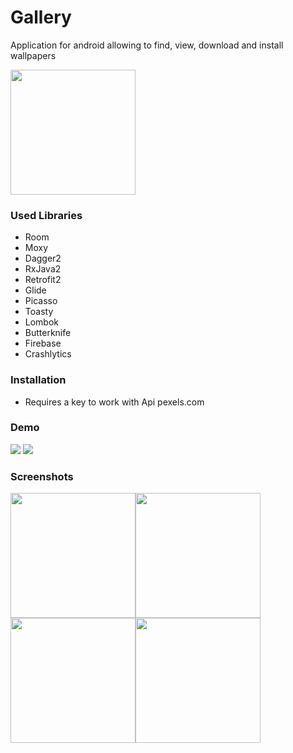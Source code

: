 # Gallery
Application for android allowing to find, view, download and install wallpapers

<a href="https://play.google.com/store/apps/details?id=ru.pyrovsergey.gallery">
  <img src="https://play.google.com/intl/en_gb/badges/images/generic/en_badge_web_generic.png" width="200"> 
</a>

### Used Libraries
 - Room
 - Moxy
 - Dagger2
 - RxJava2
 - Retrofit2
 - Glide
 - Picasso
 - Toasty
 - Lombok
 - Butterknife
 - Firebase
 - Crashlytics
 
### Installation
- Requires a key to work with Api pexels.com

### Demo
![](http://image.ibb.co/jZrynU/20180926_114042.gif)
![](http://image.ibb.co/jZrynU/20180926_114042.gif)
 
### Screenshots
<img src="https://image.ibb.co/no3pu9/Screenshot_20180926_105752.jpg" width="200"><img 
src="https://image.ibb.co/ncFf1p/Screenshot_20180926_110017.jpg" width="200"><img 
src="https://image.ibb.co/bBTNE9/Screenshot_20180926_105952.jpg" width="200"><img 
src="https://image.ibb.co/hkoNE9/Screenshot_20180926_110110.jpg" width="200">
